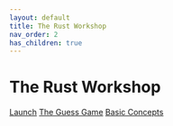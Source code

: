 ```yaml
---
layout: default
title: The Rust Workshop
nav_order: 2
has_children: true
---
```


# The Rust Workshop
[Launch](launch.md)
[The Guess Game](guess-game.md)
[Basic Concepts](basic_concepts.md)
